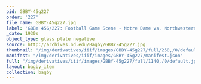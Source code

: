 ```yaml
---
pid: GBBY-45g227
order: '227'
file_name: GBBY-45g227.jpg
label: 'GBBY 45G/227: Football Game Scene - Notre Dame vs. Northwestern - c1930s'
_date: 1930s
object_type: glass plate negative
source: http://archives.nd.edu/Bagby/GBBY-45g227.jpg
thumbnail: "/img/derivatives/iiif/images/GBBY-45g227/full/250,/0/default.jpg"
manifest: "/img/derivatives/iiif/images/GBBY-45g227/manifest.json"
full: "/img/derivatives/iiif/images/GBBY-45g227/full/1140,/0/default.jpg"
layout: bagby_item
collection: bagby
---
```

